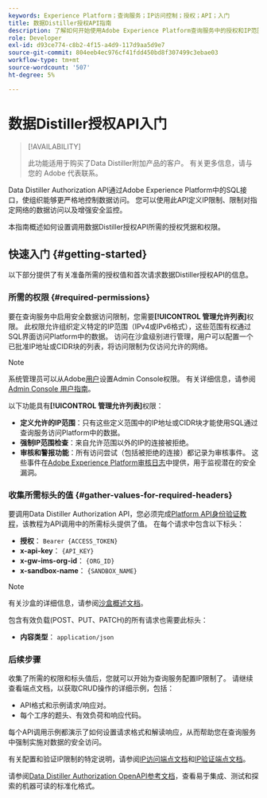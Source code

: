 ```yaml
---
keywords: Experience Platform；查询服务；IP访问控制；授权；API；入门
title: 数据Distiller授权API指南
description: 了解如何开始使用Adobe Experience Platform查询服务中的授权和IP范围限制来确保数据访问安全。
role: Developer
exl-id: d93ce774-c8b2-4f15-a4d9-117d9aa5d9e7
source-git-commit: 804eeb4ec976cf41fdd450bd8f307499c3ebae03
workflow-type: tm+mt
source-wordcount: '507'
ht-degree: 5%

---
```


# 数据Distiller授权API入门

>[!AVAILABILITY]
>
>此功能适用于购买了Data Distiller附加产品的客户。 有关更多信息，请与您的 Adobe 代表联系。

Data Distiller Authorization API通过Adobe Experience Platform中的SQL接口，使组织能够更严格地控制数据访问。 您可以使用此API定义IP限制、限制对指定网络的数据访问以及增强安全监控。

本指南概述如何设置调用数据Distiller授权API所需的授权凭据和权限。

## 快速入门 {#getting-started}

以下部分提供了有关准备所需的授权值和首次请求数据Distiller授权API的信息。

### 所需的权限 {#required-permissions}

要在查询服务中启用安全数据访问限制，您需要&#x200B;**[!UICONTROL 管理允许列表]**&#x200B;权限。 此权限允许组织定义特定的IP范围（IPv4或IPv6格式），这些范围有权通过SQL界面访问Platform中的数据。 访问在沙盒级别进行管理，用户可以配置一个已批准IP地址或CIDR块的列表，将访问限制为仅访问允许的网络。

>[!NOTE]
>
>系统管理员可以从Adobe[用户](https://adminconsole.adobe.com/)设置Admin Console权限。 有关详细信息，请参阅 [Admin Console 用户指南](https://helpx.adobe.com/enterprise/using/admin-console.html)。

以下功能具有&#x200B;**[!UICONTROL 管理允许列表]**&#x200B;权限：

- **定义允许的IP范围**：只有这些定义范围中的IP地址或CIDR块才能使用SQL通过查询服务访问Platform中的数据。
- **强制IP范围检查**：来自允许范围以外的IP的连接被拒绝。
- **审核和警报功能**：所有访问尝试（包括被拒绝的连接）都记录为审核事件。 这些事件在[Adobe Experience Platform审核日志](../../landing/governance-privacy-security/audit-logs/overview.md)中提供，用于监视潜在的安全漏洞。

### 收集所需标头的值 {#gather-values-for-required-headers}

要调用Data Distiller Authorization API，您必须完成[Platform API身份验证教程](../../landing/api-authentication.md)，该教程为API调用中的所需标头提供了值。 在每个请求中包含以下标头：

- **授权**： `Bearer {ACCESS_TOKEN}`
- **x-api-key**： `{API_KEY}`
- **x-gw-ims-org-id**： `{ORG_ID}`
- **x-sandbox-name**： `{SANDBOX_NAME}`

>[!NOTE]
>
> 有关沙盒的详细信息，请参阅[沙盒概述文档](../../sandboxes/home.md)。

包含有效负载(POST、PUT、PATCH)的所有请求也需要此标头：

- **内容类型**： `application/json`

### 后续步骤

收集了所需的权限和标头值后，您就可以开始为查询服务配置IP限制了。 请继续查看端点文档，以获取CRUD操作的详细示例，包括：

- API格式和示例请求/响应对。
- 每个工序的题头、有效负荷和响应代码。

每个API调用示例都演示了如何设置请求格式和解读响应，从而帮助您在查询服务中强制实施对数据的安全访问。

有关配置和验证IP限制的特定说明，请参阅[IP访问端点文档](./ip-access.md)和[IP验证端点文档](./validate.md)。

请参阅[Data Distiller Authorization OpenAPI参考文档](https://developer.adobe.com/experience-platform-apis/references/data-distiller-auth/)，查看易于集成、测试和探索的机器可读的标准化格式。
